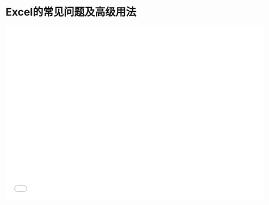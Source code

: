 # Excel的常见问题及高级用法

<iframe src="//player.bilibili.com/player.html?aid=334348095&bvid=BV19w41197Wh&cid=373501617&page=1" scrolling="no" border="0" frameborder="no" framespacing="0" allowfullscreen="true" width="700px" height="472px"> </iframe>
